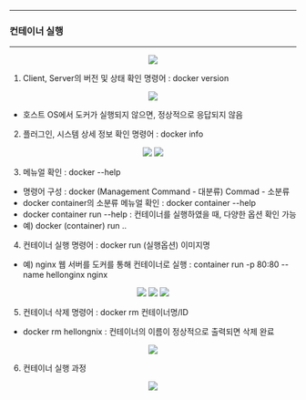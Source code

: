 -----
### 컨테이너 실행
-----
<div align="center">
<img src="https://github.com/user-attachments/assets/d7959f14-0d83-4ce0-98c9-b25e605a442d">
</div>

1. Client, Server의 버전 및 상태 확인 명령어 : docker version
<div align="center">
<img src="https://github.com/user-attachments/assets/14d220b9-dcdb-4631-be19-55b221e0e758">
</div>

  - 호스트 OS에서 도커가 실행되지 않으면, 정상적으로 응답되지 않음

2. 플러그인, 시스템 상세 정보 확인 명령어 : docker info
<div align="center">
<img src="https://github.com/user-attachments/assets/a086589d-bfd1-4868-a8ce-dfe313446ee7">
<img src="https://github.com/user-attachments/assets/9e457b35-a368-4bf7-a95f-8d6601cc2621">
</div>

3. 메뉴얼 확인 : docker --help
  - 명령어 구성 : docker (Management Command - 대분류) Commad - 소분류
  - docker container의 소분류 메뉴얼 확인 : docker container --help
  - docker container run --help : 컨테이너를 실행하였을 때, 다양한 옵션 확인 가능
  - 예) docker (container) run ..

4. 컨테이너 실행 명령어 : docker run (실행옵션) 이미지명
  - 예) nginx 웹 서버를 도커를 통해 컨테이너로 실행 : container run -p 80:80 --name hellonginx nginx
<div align="center">
<img src="https://github.com/user-attachments/assets/5d19b095-2eee-4d5b-9e6c-3ff23508d41d">
<img src="https://github.com/user-attachments/assets/68a51eb2-04e5-4cf1-879b-1aea6b294ed5">
<img src="https://github.com/user-attachments/assets/ad761afa-e43f-4f79-820b-6dec0ab3c28d">
</div>

5. 컨테이너 삭제 명령어 : docker rm 컨테이너명/ID
  - docker rm hellongnix : 컨테이너의 이름이 정상적으로 출력되면 삭제 완료
<div align="center">
<img src="https://github.com/user-attachments/assets/3f417f9e-9077-4ab3-b3f4-4e28aa98d0c1">
</div>

6. 컨테이너 실행 과정
<div align="center">
<img src="https://github.com/user-attachments/assets/ee06d9d7-340d-43c1-b0da-c722d0ebb640">
</div>
